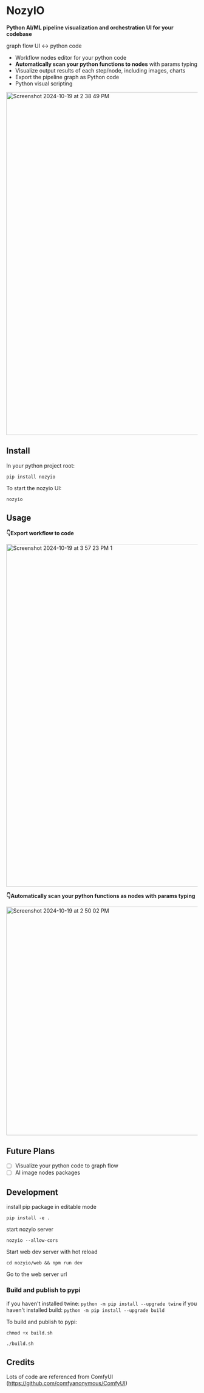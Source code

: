 # NozyIO

**Python AI/ML pipeline visualization and orchestration UI for your codebase**

graph flow UI ↔️ python code

- Workflow nodes editor for your python code
- **Automatically scan your python functions to nodes** with params typing
- Visualize output results of each step/node, including images, charts
- Export the pipeline graph as Python code
- Python visual scripting

<img width="900" alt="Screenshot 2024-10-19 at 2 38 49 PM" src="https://github.com/user-attachments/assets/d6c5f930-cedc-426a-aaa8-11cdb92c6cd4">

## Install

In your python project root:

`pip install nozyio`

To start the nozyio UI:

`nozyio`

## Usage

**👇Export workflow to code**

<img width="900" alt="Screenshot 2024-10-19 at 3 57 23 PM 1" src="https://github.com/user-attachments/assets/64a69234-5532-43a4-b192-415317be6fcd">

**👇Automatically scan your python functions as nodes with params typing**

<img width="600" alt="Screenshot 2024-10-19 at 2 50 02 PM" src="https://github.com/user-attachments/assets/b6a2bb36-9d0e-4940-99da-7d40918bbaf1">

## Future Plans

- [ ] Visualize your python code to graph flow
- [ ] AI image nodes packages

## Development

install pip package in editable mode

`pip install -e .`

start nozyio server

`nozyio --allow-cors`

Start web dev server with hot reload

`cd nozyio/web && npm run dev`

Go to the web server url

### Build and publish to pypi

if you haven't installed twine:
`python -m pip install --upgrade twine`
if you haven't installed build:
`python -m pip install --upgrade build`

To build and publish to pypi:

`chmod +x build.sh`

`./build.sh`

## Credits

Lots of code are referenced from ComfyUI (https://github.com/comfyanonymous/ComfyUI)
